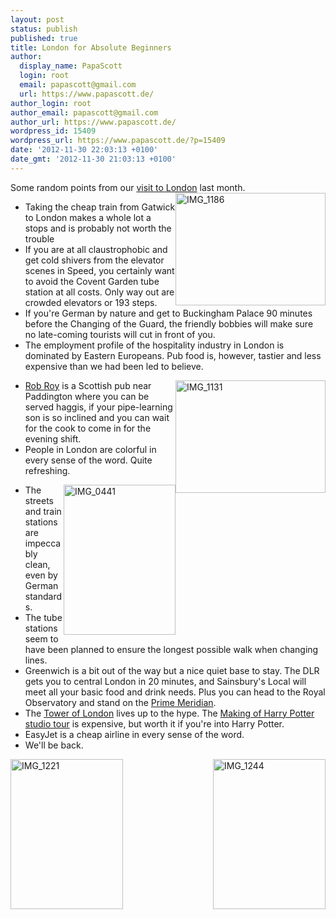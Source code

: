 ```yaml
---
layout: post
status: publish
published: true
title: London for Absolute Beginners
author:
  display_name: PapaScott
  login: root
  email: papascott@gmail.com
  url: https://www.papascott.de/
author_login: root
author_email: papascott@gmail.com
author_url: https://www.papascott.de/
wordpress_id: 15409
wordpress_url: https://www.papascott.de/?p=15409
date: '2012-11-30 22:03:13 +0100'
date_gmt: '2012-11-30 21:03:13 +0100'
---
```

<p>Some random points from our <a href="https://www.papascott.de/archives/2012/10/08/antalya-and-london/">visit to London</a> last month.<a href="http://www.flickr.com/photos/51035717986@N01/8231128036" title="View 'IMG_1186' on Flickr.com"><img style="float:right;" border="0" alt="IMG_1186" width="240" src="9.staticflickr.com/8067/8231128036_de59d8944c_m.jpg" height="180"/></a></p>
<ul>
<li>Taking the cheap train from Gatwick to London makes a whole lot a stops and is probably not worth the trouble</li>
<li>If you are at all claustrophobic and get cold shivers from the elevator scenes in Speed, you certainly want to avoid the Covent Garden tube station at all costs. Only way out are crowded elevators or 193 steps.</li>
<li>If you're German by nature and get to Buckingham Palace 90 minutes before the Changing of the Guard, the friendly bobbies will make sure no late-coming tourists will cut in front of you.</li>
<li>The employment profile of the hospitality industry in London is dominated by Eastern Europeans. Pub food is, however, tastier and less expensive than we had been led to believe.</li>
<p>	<a href="http://www.flickr.com/photos/51035717986@N01/8229914155" title="View 'IMG_1131' on Flickr.com"><img style="float:right;" border="0" alt="IMG_1131" width="240" src="9.staticflickr.com/8057/8229914155_9158542d90_m.jpg" height="180"/></a>
<li><a href="http://www.robroypub.co.uk/">Rob Roy</a> is a Scottish pub near Paddington where you can be served haggis, if your pipe-learning son is so inclined and you can wait for the cook to come in for the evening shift. </li>
<li>People in London are colorful in every sense of the word. Quite refreshing.</li>
<p><a href="http://www.flickr.com/photos/51035717986@N01/8232462575" title="View 'IMG_0441' on Flickr.com"><img style="float:right;" border="0" alt="IMG_0441" width="179" src="9.staticflickr.com/8480/8232462575_15f2d544d0_m.jpg" height="240"/></a></p>
<li>The streets and train stations are impeccably clean, even by German standards.</li>
<li>The tube stations seem to have been planned to ensure the longest possible walk when changing lines.</li>
<li>Greenwich is a bit out of the way but a nice quiet base to stay. The DLR gets you to central London in 20 minutes, and Sainsbury's Local will meet all your basic food and drink needs. Plus you can head to the Royal Observatory and stand on the <a href="http://en.wikipedia.org/wiki/Prime_Meridian_(Greenwich)">Prime Meridian</a>. </li>
<li>The <a href="http://www.hrp.org.uk/TowerOfLondon/">Tower of London</a> lives up to the hype. The <a href="http://www.wbstudiotour.co.uk/">Making of Harry Potter studio tour</a> is expensive, but worth it if you're into Harry Potter.</li>
<li>EasyJet is a cheap airline in every sense of the word. </li>
<li>We'll be back.</li>
</ul>
<p><a href="http://www.flickr.com/photos/51035717986@N01/8231309776" title="View 'IMG_1244' on Flickr.com"><img style="float:right;" border="0" alt="IMG_1244" width="180" src="9.staticflickr.com/8070/8231309776_1a96e07907_m.jpg" height="240"/></a> <a href="http://www.flickr.com/photos/51035717986@N01/8230185471" title="View 'IMG_1221' on Flickr.com"><img style="float:left;" border="0" alt="IMG_1221" width="180" src="9.staticflickr.com/8340/8230185471_d1d56ceee5_m.jpg" height="240"/></a></p>
